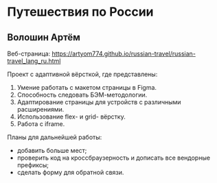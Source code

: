 # Путешествия по России
## Волошин Артём

Веб-страница:
https://artyom774.github.io/russian-travel/russian-travel_lang_ru.html

Проект с адаптивной вёрсткой, где представлены:
1. Умение работать с макетом страницы в Figma.
2. Способность следовать БЭМ-методологии.
3. Адаптирование страницы для устройств с различными расширениями.
4. Использование flex- и grid- вёрстку.
5. Работа с iframe.

Планы для дальнейшей работы:
* добавить больше мест;
* проверить код на кроссбраузерность и дописать все вендорные префиксы;
* сделать форму для обратной связи.